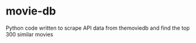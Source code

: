 # movie-db
Python code written to scrape API data from themoviedb and find the top 300 similar movies
